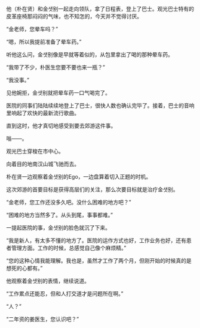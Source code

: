 他（朴在贤）和金샛别一起走向领队，拿了日程表，登上了巴士。观光巴士特有的皮革座椅那闷闷的气味，也不知怎的，今天并不觉得讨厌。

“金老师，您晕车吗？”

“嗯，所以我提前准备了晕车药。”

听他这么问，金샛别像是早就等着似的，从包里拿出了喝的那种晕车药。

“我带了不少，朴医生您要不要也来一瓶？”

“我没事。”

见他婉拒，金샛别就把晕车药一口气喝完了。

医院的同事们陆陆续续地登上了巴士，很快人数也确认完毕了。接着，巴士的音响里响起了欢快的最新流行歌曲。

直到这时，他才真切地感受到要去郊游这件事。

嗡——。

观光巴士穿梭在市中心。

向着目的地南汉山城飞驰而去。

朴在贤一边观察着金샛别的Ego，一边盘算着切入正题的时机。

这次郊游的首要目标是获得高层们的关注，那么次要目标就是治疗金샛别。

“金老师，您工作还没多久吧。没什么困难的地方吧？”

“困难的地方当然多了。从头到尾，事事都难。”

一提起医院的事，金샛别的脸色就沉了下来。

“我是新人，有太多不懂的地方了。医院的运作方式也好，工作业务也好，还有患者管理方面。工作的时候，总感觉自己像个麻烦精。”

“您的这种心情我能理解。我也是，虽然才工作了两个月，但刚开始的时候真的是想死的心都有。”

他观察着金샛别的表情，继续说道。

“工作累点还能忍，但和人打交道才是问题所在啊。”

“人？”

“二年资的姜医生，您认识吧？”
